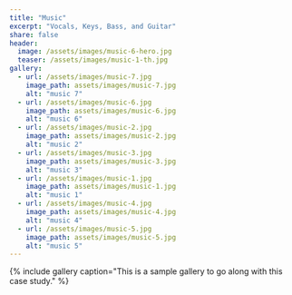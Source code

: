 ```yaml
---
title: "Music"
excerpt: "Vocals, Keys, Bass, and Guitar"
share: false
header:
  image: /assets/images/music-6-hero.jpg
  teaser: /assets/images/music-1-th.jpg
gallery:
  - url: /assets/images/music-7.jpg
    image_path: assets/images/music-7.jpg
    alt: "music 7"
  - url: /assets/images/music-6.jpg
    image_path: assets/images/music-6.jpg
    alt: "music 6"
  - url: /assets/images/music-2.jpg
    image_path: assets/images/music-2.jpg
    alt: "music 2"
  - url: /assets/images/music-3.jpg
    image_path: assets/images/music-3.jpg
    alt: "music 3"
  - url: /assets/images/music-1.jpg
    image_path: assets/images/music-1.jpg
    alt: "music 1"
  - url: /assets/images/music-4.jpg
    image_path: assets/images/music-4.jpg
    alt: "music 4"
  - url: /assets/images/music-5.jpg
    image_path: assets/images/music-5.jpg
    alt: "music 5"
---
```


{% include gallery caption="This is a sample gallery to go along with this case study." %}
